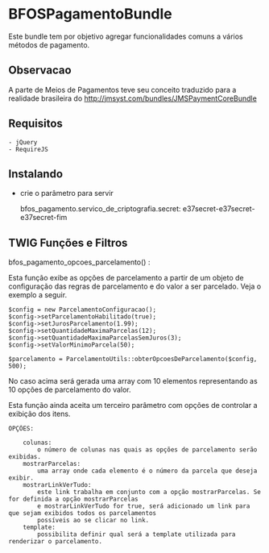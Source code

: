 BFOSPagamentoBundle
===================

Este bundle tem por objetivo agregar funcionalidades comuns a vários métodos de pagamento.

Observacao
----------
A parte de Meios de Pagamentos teve seu conceito traduzido para a realidade brasileira do
http://jmsyst.com/bundles/JMSPaymentCoreBundle

Requisitos
----------

    - jQuery
    - RequireJS

Instalando
----------

- crie o parâmetro para servir

    bfos_pagamento.servico_de_criptografia.secret: e37secret-e37secret-e37secret-fim

TWIG Funções e Filtros
----------------------

bfos_pagamento_opcoes_parcelamento() :

Esta função exibe as opções de parcelamento a partir de um objeto de configuração das regras de parcelamento
e do valor a ser parcelado. Veja o exemplo a seguir.

    $config = new ParcelamentoConfiguracao();
    $config->setParcelamentoHabilitado(true);
    $config->setJurosParcelamento(1.99);
    $config->setQuantidadeMaximaParcelas(12);
    $config->setQuantidadeMaximaParcelasSemJuros(3);
    $config->setValorMinimoParcela(50);

    $parcelamento = ParcelamentoUtils::obterOpcoesDeParcelamento($config, 500);

No caso acima será gerada uma array com 10 elementos representando as 10 opções de parcelamento do valor.

Esta função ainda aceita um terceiro parâmetro com opções de controlar a exibição dos itens.

    OPÇÕES:

        colunas:
            o número de colunas nas quais as opções de parcelamento serão exibidas.
        mostrarParcelas:
            uma array onde cada elemento é o número da parcela que deseja exibir.
        mostrarLinkVerTudo:
            este link trabalha em conjunto com a opção mostrarParcelas. Se for definida a opção mostrarParcelas
            e mostrarLinkVerTudo for true, será adicionado um link para que sejam exibidos todos os parcelamentos
            possíveis ao se clicar no link.
        template:
            possibilita definir qual será a template utilizada para renderizar o parcelamento.